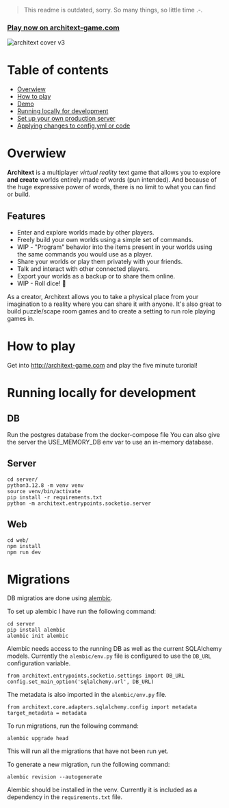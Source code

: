 > This readme is outdated, sorry.  So many things, so little time .-.

### [Play now on architext-game.com](https://architext-game.com)

![architext cover v3](https://user-images.githubusercontent.com/15345234/122195601-ccb8a000-ce96-11eb-8456-21168ee35278.png)

# Table of contents
- [Overwiew](#overwiew)
- [How to play](#how-to-play)
- [Demo](#demo)
- [Running locally for development](#running-locally-for-development)
- [Set up your own production server](#set-up-your-own-production-server)
- [Applying changes to config.yml or code](#updating-the-server-version)
# Overwiew
**Architext** is a multiplayer *virtual reality* text game that allows you to explore **and create** worlds entirely made of words (pun intended). And because of the huge expressive power of words, there is no limit to what you can find or build.

## Features
* Enter and explore worlds made by other players.
* Freely build your own worlds using a simple set of commands.
* WIP - "Program" behavior into the items present in your worlds using the same commands you would use as a player.
* Share your worlds or play them privately with your friends.
* Talk and interact with other connected players.
* Export your worlds as a backup or to share them online.
* WIP - Roll dice! 🎲

As a creator, Architext allows you to take a physical place from your imagination to a reality where you can share it with anyone. It's also great to build puzzle/scape room games and to create a setting to run role playing games in.

# How to play

Get into http://architext-game.com and play the five minute turorial!


# Running locally for development

## DB

Run the postgres database from the docker-compose file
You can also give the server the USE_MEMORY_DB env var to use an in-memory database.


## Server

```
cd server/
python3.12.8 -m venv venv
source venv/bin/activate
pip install -r requirements.txt
python -m architext.entrypoints.socketio.server
```

## Web

```
cd web/
npm install
npm run dev
```

# Migrations

DB migratios are done using [alembic](https://alembic.sqlalchemy.org/en/latest/).

To set up alembic I have run the following command:

```
cd server
pip install alembic
alembic init alembic
```

Alembic needs access to the running DB as well as the current SQLAlchemy models.
Currently the `alembic/env.py` file is configured to use the `DB_URL` configuration variable.

```
from architext.entrypoints.socketio.settings import DB_URL
config.set_main_option('sqlalchemy.url', DB_URL) 
```

The metadata is also imported in the `alembic/env.py` file.

```
from architext.core.adapters.sqlalchemy.config import metadata
target_metadata = metadata
```

To run migrations, run the following command:

```
alembic upgrade head
```

This will run all the migrations that have not been run yet.

To generate a new migration, run the following command:

```
alembic revision --autogenerate
```

Alembic should be installed in the venv. Currently it is included as a dependency
in the `requirements.txt` file.
